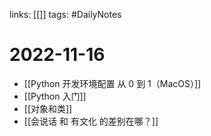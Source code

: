 links: [[]]
tags: #DailyNotes

# 2022-11-16

- [[Python 开发环境配置 从 0 到 1（MacOS）]]
- [[Python 入门]]
- [[对象和类]]
- [[会说话 和 有文化 的差别在哪？]]
